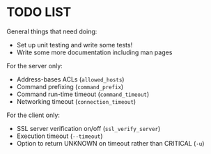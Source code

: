 TODO LIST
=========

General things that need doing:

  * Set up unit testing and write some tests!
  * Write some more documentation including man pages

For the server only:

  * Address-bases ACLs (`allowed_hosts`)
  * Command prefixing (`command_prefix`)
  * Command run-time timeout (`command_timeout`)
  * Networking timeout (`connection_timeout`)

For the client only:

  * SSL server verification on/off (`ssl_verify_server`)
  * Execution timeout (`--timeout`)
  * Option to return UNKNOWN on timeout rather than CRITICAL (`-u`)

<!-- vim: set ft=markdown : -->
